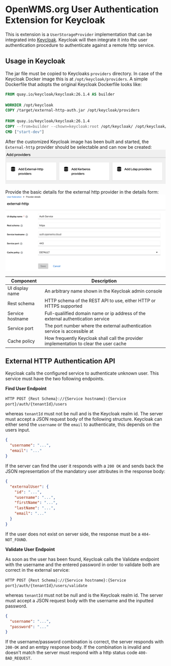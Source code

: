 # OpenWMS.org User Authentication Extension for Keycloak
This is extension is a `UserStorageProvider` implementation that can be integrated into [Keycloak](https://www.keycloak.org). Keycloak will
then integrate it into the user authentication procedure to authenticate against a remote http service.

## Usage in Keycloak
The jar file must be copied to Keycloaks `providers` directory. In case of the Keycloak Docker image this is at `/opt/keycloak/providers`.
A simple Dockerfile that adopts the original Keycloak Dockerfile looks like:

```dockerfile
FROM quay.io/keycloak/keycloak:26.1.4 AS builder

WORKDIR /opt/keycloak
COPY /target/external-http-auth.jar /opt/keycloak/providers

FROM quay.io/keycloak/keycloak:26.1.4
COPY --from=builder --chown=keycloak:root /opt/keycloak/ /opt/keycloak/
CMD ["start-dev"]
```

After the customized Keycloak image has been built and started, the `External-http` provider should be selectable and can now be created: 
![Add Providers][1]

Provide the basic details for the external http provider in the details form:
![Provider Details][2]

| Component | Description                                                                      |
| --------- |----------------------------------------------------------------------------------|
| UI display name | An arbitrary name shown in the Keycloak admin console                            |
| Rest schema | HTTP schema of the REST API to use, either HTTP or HTTPS supported               |
| Service hostname | Full-qualilfied domain name or ip address of the external authentication service |
| Service port | The port number where the external authentication service is accessible at |
| Cache policy | How frequently Keycloak shall call the provider implementation to clear the user cache |

## External HTTP Authentication API
Keycloak calls the configured service to authenticate unknown user. This service must have the two following endpoints.

**Find User Endpoint**

`HTTP POST {Rest Schema}://{Service hostname}:{Service port}/auth/{tenantId}/users`

whereas `tenantId` must not be null and is the Keycloak realm id. The server must accept a JSON request body of the following structure.
Keycloak can either send the `username` or the `email` to authenticate, this depends on the users input.

```json
{
  "username": "...",
  "email": "..."
}
```

If the server can find the user it responds with a `200 OK` and sends back the JSON representation of the mandatory user attributes in the
response body:

```json
{
  "externalUser": {
    "id": "...",
    "username": "...",
    "firstName": "...",
    "lastName": "...",
    "email": "..."
  }
}
```

If the user does not exist on server side, the response must be a `404-NOT_FOUND`.

**Validate User Endpoint**

As soon as the user has been found, Keycloak calls the Validate endpoint with the username and the entered password in order to validate 
both are correct in the external service:

`HTTP POST {Rest Schema}://{Service hostname}:{Service port}/auth/{tenantId}/users/validate`

whereas `tenantId` must not be null and is the Keycloak realm id. The server must accept a JSON request body with the username and the
inputted password.

```json
{
  "username": "...",
  "password": "..."
}
```

If the username/password combination is correct, the server responds with `200-OK` and an emtpy response body. If the combination is invalid
and doesn't match the server must respond with a http status code `400-BAD_REQUEST`.

[1]: src/site/resources/images/add-providers.png
[2]: src/site/resources/images/provider-details.png
